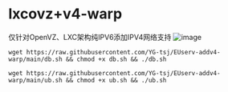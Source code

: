# lxcovz+v4-warp

仅针对OpenVZ、LXC架构纯IPV6添加IPV4网络支持
![image](https://user-images.githubusercontent.com/80431714/111558962-ad907080-87ca-11eb-8fce-4c13d87f7c3c.png)


```
wget https://raw.githubusercontent.com/YG-tsj/EUserv-addv4-warp/main/db.sh && chmod +x db.sh && ./db.sh
```

```
wget https://raw.githubusercontent.com/YG-tsj/EUserv-addv4-warp/main/ub.sh && chmod +x ub.sh && ./ub.sh
```
